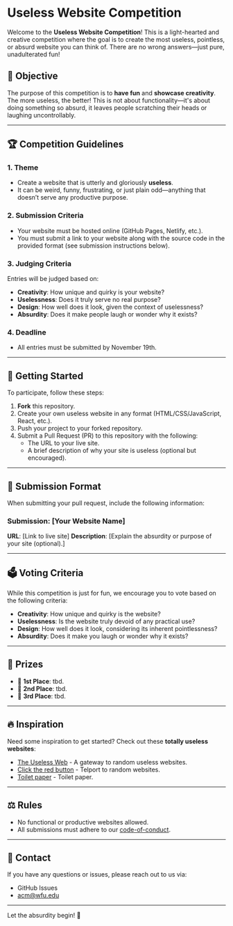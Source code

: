 # Useless Website Competition

Welcome to the **Useless Website Competition**! This is a light-hearted and creative competition where the goal is to create the most useless, pointless, or absurd website you can think of. There are no wrong answers—just pure, unadulterated fun!

## 🎯 Objective

The purpose of this competition is to **have fun** and **showcase creativity**. The more useless, the better! This is not about functionality—it's about doing something so absurd, it leaves people scratching their heads or laughing uncontrollably.

---

## 🏆 Competition Guidelines

### **1. Theme**
- Create a website that is utterly and gloriously **useless**.
- It can be weird, funny, frustrating, or just plain odd—anything that doesn’t serve any productive purpose.
  
### **2. Submission Criteria**
- Your website must be hosted online (GitHub Pages, Netlify, etc.).
- You must submit a link to your website along with the source code in the provided format (see submission instructions below).
  
### **3. Judging Criteria**
Entries will be judged based on:
- **Creativity**: How unique and quirky is your website?
- **Uselessness**: Does it truly serve no real purpose?
- **Design**: How well does it look, given the context of uselessness?
- **Absurdity**: Does it make people laugh or wonder why it exists?
  
### **4. Deadline**
- All entries must be submitted by November 19th.

---

## 🚀 Getting Started

To participate, follow these steps:

1. **Fork** this repository.
2. Create your own useless website in any format (HTML/CSS/JavaScript, React, etc.).
3. Push your project to your forked repository.
4. Submit a Pull Request (PR) to this repository with the following:
    - The URL to your live site.
    - A brief description of why your site is useless (optional but encouraged).
  
---

## 📝 Submission Format

When submitting your pull request, include the following information:

### Submission: [Your Website Name]
**URL**: [Link to live site]
**Description**: [Explain the absurdity or purpose of your site (optional).]


---

## 🗳️ Voting Criteria
While this competition is just for fun, we encourage you to vote based on the following criteria:
- **Creativity**: How unique and quirky is the website?
- **Uselessness**: Is the website truly devoid of any practical use?
- **Design**: How well does it look, considering its inherent pointlessness?
- **Absurdity**: Does it make you laugh or wonder why it exists?

---

## 🏅 Prizes

- 🥇 **1st Place**: tbd.
- 🥈 **2nd Place**: tbd.
- 🥉 **3rd Place**: tbd.

---

## 🔥 Inspiration

Need some inspiration to get started? Check out these **totally useless websites**:
- [The Useless Web](https://theuselessweb.com/) - A gateway to random useless websites.
- [Click the red button](https://clicktheredbutton.com/) - Telport to random websites.
- [Toilet paper](https://papertoilet.com/) - Toilet paper.

---

## ⚖️ Rules

- No functional or productive websites allowed.
- All submissions must adhere to our [code-of-conduct](https://prod.wp.cdn.aws.wfu.edu/sites/294/2024/08/Wake-Forest-University-Student-Code-of-Conduct-Approved-Document-August-2024.pdf).

---

## 📢 Contact

If you have any questions or issues, please reach out to us via:
- GitHub Issues
- acm@wfu.edu
  
---

Let the absurdity begin! 🎉

